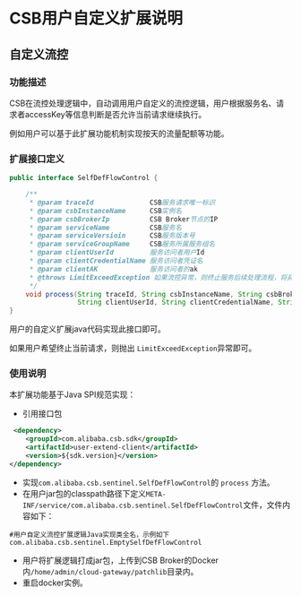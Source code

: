 # CSB用户自定义扩展说明
## 自定义流控
### 功能描述
CSB在流控处理逻辑中，自动调用用户自定义的流控逻辑，用户根据服务名、请求者accessKey等信息判断是否允许当前请求继续执行。

例如用户可以基于此扩展功能机制实现按天的流量配额等功能。

### 扩展接口定义
```java
public interface SelfDefFlowControl {

    /**
     * @param traceId              CSB服务请求唯一标识
     * @param csbInstanceName      CSB实例名
     * @param csbBrokerIp          CSB Broker节点的IP
     * @param serviceName          CSB服务名
     * @param serviceVersioin      CSB服务版本号
     * @param serviceGroupName     CSB服务所属服务组名
     * @param clientUserId         服务访问者用户Id
     * @param clientCredentialName 服务访问者凭证名
     * @param clientAK             服务访问者的ak
     * @throws LimitExceedException 如果流控异常，则终止服务后续处理流程，将异常信息返回给CSB客户端
     */
    void process(String traceId, String csbInstanceName, String csbBrokerIp, String serviceName, String serviceVersioin, String serviceGroupName,
                 String clientUserId, String clientCredentialName, String clientAK) throws LimitExceedException;
}
```
用户的自定义扩展java代码实现此接口即可。

如果用户希望终止当前请求，则抛出 `LimitExceedException`异常即可。
### 使用说明
本扩展功能基于Java SPI规范实现：
* 引用接口包
```xml
 <dependency>
    <groupId>com.alibaba.csb.sdk</groupId>
    <artifactId>user-extend-client</artifactId>
    <version>${sdk.version}</version>
</dependency>
```
* 实现`com.alibaba.csb.sentinel.SelfDefFlowControl`的 `process` 方法。
* 在用户jar包的classpath路径下定义`META-INF/service/com.alibaba.csb.sentinel.SelfDefFlowControl`文件，文件内容如下：
```text
#用户自定义流控扩展逻辑Java实现类全名，示例如下
com.alibaba.csb.sentinel.EmptySelfDefFlowControl
```
* 用户将扩展逻辑打成jar包，上传到CSB Broker的Docker内`/home/admin/cloud-gateway/patchlib`目录内。
* 重启docker实例。